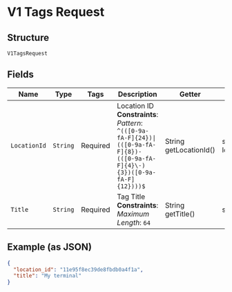 
# V1 Tags Request

## Structure

`V1TagsRequest`

## Fields

| Name | Type | Tags | Description | Getter | Setter |
|  --- | --- | --- | --- | --- | --- |
| `LocationId` | `String` | Required | Location ID<br>**Constraints**: *Pattern*: `^(([0-9a-fA-F]{24})\|(([0-9a-fA-F]{8})-(([0-9a-fA-F]{4}\-){3})([0-9a-fA-F]{12})))$` | String getLocationId() | setLocationId(String locationId) |
| `Title` | `String` | Required | Tag Title<br>**Constraints**: *Maximum Length*: `64` | String getTitle() | setTitle(String title) |

## Example (as JSON)

```json
{
  "location_id": "11e95f8ec39de8fbdb0a4f1a",
  "title": "My terminal"
}
```


